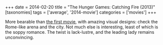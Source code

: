 +++
date = 2014-02-20
title = "The Hunger Games: Catching Fire (2013)"
[taxonomies]
tags = ['average', '2014-movie']
categories = ['movies']
+++

More bearable than [the first movie], with amazing visual designs: check
the Rome-like arena and the city. Not much else is interesting, least of
which is the soppy romance. The twist is lack-lustre, and the leading
lady remains unconvincing.

  [the first movie]: http://tshepang.net/the-hunger-games-2012
